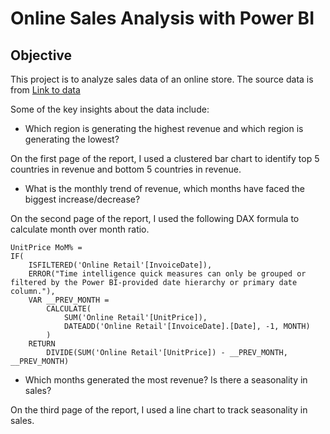 # Online Sales Analysis with Power BI

## Objective
This project is to analyze sales data of an online store. The source data is from [Link to data](https://cdn.theforage.com/vinternships/companyassets/ifobHAoMjQs9s6bKS/5XsFFJu2oCLdmYJW2/1654128941410/Online%20Retail.xlsx)

Some of the key insights about the data include:
* Which region is generating the highest revenue and which region is generating the lowest?

On the first page of the report, I used a clustered bar chart to identify top 5 countries in revenue and bottom 5 countries in revenue.

* What is the monthly trend of revenue, which months have faced the biggest increase/decrease?

On the second page of the report, I used the following DAX formula to calculate month over month ratio. 
```md-dax
UnitPrice MoM% = 
IF(
	ISFILTERED('Online Retail'[InvoiceDate]),
	ERROR("Time intelligence quick measures can only be grouped or filtered by the Power BI-provided date hierarchy or primary date column."),
	VAR __PREV_MONTH =
		CALCULATE(
			SUM('Online Retail'[UnitPrice]),
			DATEADD('Online Retail'[InvoiceDate].[Date], -1, MONTH)
		)
	RETURN
		DIVIDE(SUM('Online Retail'[UnitPrice]) - __PREV_MONTH, __PREV_MONTH)

```
* Which months generated the most revenue? Is there a seasonality in sales?

On the third page of the report, I used a line chart to track seasonality in sales.

